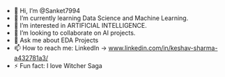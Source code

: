 - 👋 Hi, I’m @Sanket7994
- 🌱 I’m currently learning Data Science and Machine Learning.
- 👀 I’m interested in ARTIFICIAL INTELLIGENCE.
- 💞️ I’m looking to collaborate on AI projects.
- 💬 Ask me about EDA Projects
- 📫 How to reach me: LinkedIn -> www.linkedin.com/in/keshav-sharma-a432781a3/
- ⚡ Fun fact: I love Witcher Saga 
